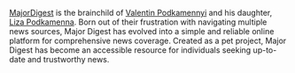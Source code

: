 [MajorDigest](https://majordigest.com/) is the brainchild of [Valentin Podkamennyi](https://github.com/vpodk) and his daughter, [Liza Podkamenna](https://github.com/lizapodk). Born out of their frustration with navigating multiple news sources, Major Digest has evolved into a simple and reliable online platform for comprehensive news coverage. Created as a pet project, Major Digest has become an accessible resource for individuals seeking up-to-date and trustworthy news.

<!---
MajorDigest/MajorDigest is a ✨ special ✨ repository because its `README.md` (this file) appears on your GitHub profile.
You can click the Preview link to take a look at your changes.
--->
